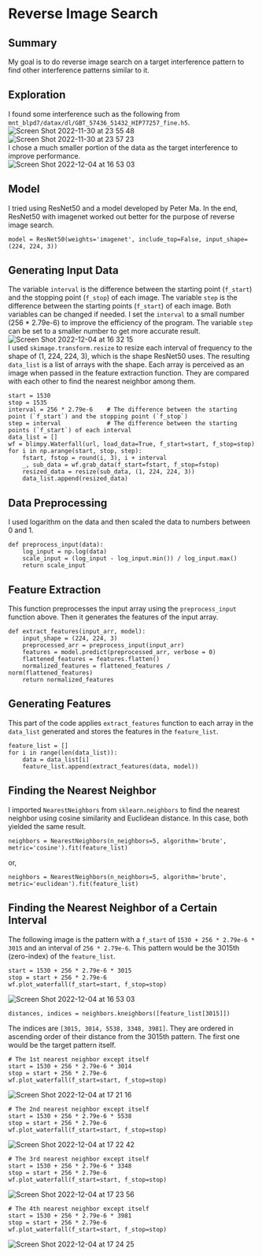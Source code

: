 # Reverse Image Search

## Summary 
My goal is to do reverse image search on a target interference pattern to find other interference patterns similar to it. 

## Exploration
I found some interference such as the following from `mnt_blpd7/datax/dl/GBT_57436_51432_HIP77257_fine.h5`.
![Screen Shot 2022-11-30 at 23 55 48](https://user-images.githubusercontent.com/67254464/204997060-57c5d441-75f9-4649-9762-d3908bc51eb4.png)  
![Screen Shot 2022-11-30 at 23 57 23](https://user-images.githubusercontent.com/67254464/204997421-4bf38332-256d-4ed9-b19b-c9bb0a2d87db.png)  
I chose a much smaller portion of the data as the target interference to improve performance.  
![Screen Shot 2022-12-04 at 16 53 03](https://user-images.githubusercontent.com/67254464/205526913-48a24cf8-357a-46e0-80f2-f36931abf7c3.png)
  

## Model
I tried using ResNet50 and a model developed by Peter Ma. In the end, ResNet50 with imagenet worked out better for the purpose of reverse image search. 
```
model = ResNet50(weights='imagenet', include_top=False, input_shape=(224, 224, 3))
```

## Generating Input Data
The variable `interval` is the difference between the starting point (`f_start`) and the stopping point (`f_stop`) of each image. The variable `step` is the difference between the starting points (`f_start`) of each image. Both variables can be changed if needed.
I set the `interval` to a small number (256 * 2.79e-6) to improve the efficiency of the program. The variable `step` can be set to a smaller number to get more accurate result.  
![Screen Shot 2022-12-04 at 16 32 15](https://user-images.githubusercontent.com/67254464/205525951-5ca9a7eb-44fc-4c1e-ab40-371bea66059d.png)  
I used `skimage.transform.resize` to resize each interval of frequency to the shape of (1, 224, 224, 3), which is the shape ResNet50 uses. The resulting `data_list` is a list of arrays with the shape. Each array is perceived as an image when passed in the feature extraction function. They are compared with each other to find the nearest neighbor among them. 
```
start = 1530
stop = 1535
interval = 256 * 2.79e-6    # The difference between the starting point (`f_start`) and the stopping point (`f_stop`)
step = interval             # The difference between the starting points (`f_start`) of each interval
data_list = []
wf = blimpy.Waterfall(url, load_data=True, f_start=start, f_stop=stop)
for i in np.arange(start, stop, step):
    fstart, fstop = round(i, 3), i + interval
    _, sub_data = wf.grab_data(f_start=fstart, f_stop=fstop)
    resized_data = resize(sub_data, (1, 224, 224, 3))
    data_list.append(resized_data)
```

## Data Preprocessing
I used logarithm on the data and then scaled the data to numbers between 0 and 1. 
```
def preprocess_input(data):
    log_input = np.log(data)
    scale_input = (log_input - log_input.min()) / log_input.max()
    return scale_input
```

## Feature Extraction
This function preprocesses the input array using the `preprocess_input` function above. Then it generates the features of the input array.
```
def extract_features(input_arr, model):
    input_shape = (224, 224, 3)
    preprocessed_arr = preprocess_input(input_arr)
    features = model.predict(preprocessed_arr, verbose = 0)
    flattened_features = features.flatten()
    normalized_features = flattened_features / norm(flattened_features)
    return normalized_features
```

## Generating Features
This part of the code applies `extract_features` function to each array in the `data_list` generated and stores the features in the `feature_list`.
```
feature_list = []
for i in range(len(data_list)):
    data = data_list[i]
    feature_list.append(extract_features(data, model))
```

## Finding the Nearest Neighbor
I imported `NearestNeighbors` from `sklearn.neighbors` to find the nearest neighbor using cosine similarity and Euclidean distance. 
In this case, both yielded the same result.
```
neighbors = NearestNeighbors(n_neighbors=5, algorithm='brute', metric='cosine').fit(feature_list)
```
or, 
```
neighbors = NearestNeighbors(n_neighbors=5, algorithm='brute', metric='euclidean').fit(feature_list)
```

## Finding the Nearest Neighbor of a Certain Interval
The following image is the pattern with a `f_start` of `1530 + 256 * 2.79e-6 * 3015` and an interval of `256 * 2.79e-6`. This pattern would be the 3015th (zero-index) of the `feature_list`. 
```
start = 1530 + 256 * 2.79e-6 * 3015
stop = start + 256 * 2.79e-6
wf.plot_waterfall(f_start=start, f_stop=stop)
```
![Screen Shot 2022-12-04 at 16 53 03](https://user-images.githubusercontent.com/67254464/205526913-48a24cf8-357a-46e0-80f2-f36931abf7c3.png)

```
distances, indices = neighbors.kneighbors([feature_list[3015]])
```
The indices are `[3015, 3014, 5538, 3348, 3981]`. They are ordered in ascending order of their distance from the 3015th pattern. The first one would be the target pattern itself. 

```
# The 1st nearest neighbor except itself
start = 1530 + 256 * 2.79e-6 * 3014
stop = start + 256 * 2.79e-6
wf.plot_waterfall(f_start=start, f_stop=stop)
```
![Screen Shot 2022-12-04 at 17 21 16](https://user-images.githubusercontent.com/67254464/205529101-234a76a4-f2aa-495a-bd47-fa482df31e2a.png)  

```
# The 2nd nearest neighbor except itself
start = 1530 + 256 * 2.79e-6 * 5538
stop = start + 256 * 2.79e-6
wf.plot_waterfall(f_start=start, f_stop=stop)
```
![Screen Shot 2022-12-04 at 17 22 42](https://user-images.githubusercontent.com/67254464/205529219-0a0b0afd-7026-499b-9e73-47c4ad1625c1.png)  

```
# The 3rd nearest neighbor except itself
start = 1530 + 256 * 2.79e-6 * 3348
stop = start + 256 * 2.79e-6
wf.plot_waterfall(f_start=start, f_stop=stop)
```
![Screen Shot 2022-12-04 at 17 23 56](https://user-images.githubusercontent.com/67254464/205529353-add3c1c9-0dfe-4c05-8840-83012b2878ba.png)  

```
# The 4th nearest neighbor except itself
start = 1530 + 256 * 2.79e-6 * 3981
stop = start + 256 * 2.79e-6
wf.plot_waterfall(f_start=start, f_stop=stop)
```
![Screen Shot 2022-12-04 at 17 24 25](https://user-images.githubusercontent.com/67254464/205529401-9800719e-c92c-4e3d-a870-418055803925.png)
